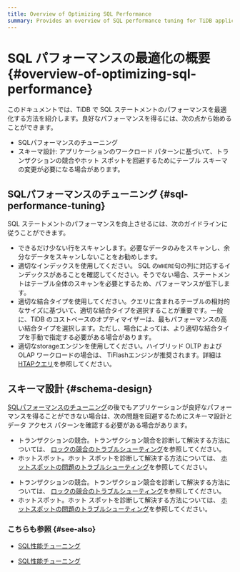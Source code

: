 ```yaml
---
title: Overview of Optimizing SQL Performance
summary: Provides an overview of SQL performance tuning for TiDB application developers.
---
```


# SQL パフォーマンスの最適化の概要 {#overview-of-optimizing-sql-performance}

このドキュメントでは、TiDB で SQL ステートメントのパフォーマンスを最適化する方法を紹介します。良好なパフォーマンスを得るには、次の点から始めることができます。

-   SQLパフォーマンスのチューニング
-   スキーマ設計: アプリケーションのワークロード パターンに基づいて、トランザクションの競合やホット スポットを回避するためにテーブル スキーマの変更が必要になる場合があります。

## SQLパフォーマンスのチューニング {#sql-performance-tuning}

SQL ステートメントのパフォーマンスを向上させるには、次のガイドラインに従うことができます。

-   できるだけ少ない行をスキャンします。必要なデータのみをスキャンし、余分なデータをスキャンしないことをお勧めします。
-   適切なインデックスを使用してください。 SQL の`WHERE`句の列に対応するインデックスがあることを確認してください。そうでない場合、ステートメントはテーブル全体のスキャンを必要とするため、パフォーマンスが低下します。
-   適切な結合タイプを使用してください。クエリに含まれるテーブルの相対的なサイズに基づいて、適切な結合タイプを選択することが重要です。一般に、TiDB のコストベースのオプティマイザーは、最もパフォーマンスの高い結合タイプを選択します。ただし、場合によっては、より適切な結合タイプを手動で指定する必要がある場合があります。
-   適切なstorageエンジンを使用してください。ハイブリッド OLTP および OLAP ワークロードの場合は、 TiFlashエンジンが推奨されます。詳細は[HTAPクエリ](/develop/dev-guide-hybrid-oltp-and-olap-queries.md)を参照してください。

## スキーマ設計 {#schema-design}

[SQLパフォーマンスのチューニング](#sql-performance-tuning)の後でもアプリケーションが良好なパフォーマンスを得ることができない場合は、次の問題を回避するためにスキーマ設計とデータ アクセス パターンを確認する必要がある場合があります。

<CustomContent platform="tidb">

-   トランザクションの競合。トランザクション競合を診断して解決する方法については、 [ロックの競合のトラブルシューティング](/troubleshoot-lock-conflicts.md)を参照してください。
-   ホットスポット。ホット スポットを診断して解決する方法については、 [ホットスポットの問題のトラブルシューティング](/troubleshoot-hot-spot-issues.md)を参照してください。

</CustomContent>

<CustomContent platform="tidb-cloud">

-   トランザクションの競合。トランザクション競合を診断して解決する方法については、 [ロックの競合のトラブルシューティング](https://docs.pingcap.com/tidb/stable/troubleshoot-lock-conflicts)を参照してください。
-   ホットスポット。ホット スポットを診断して解決する方法については、 [ホットスポットの問題のトラブルシューティング](https://docs.pingcap.com/tidb/stable/troubleshoot-hot-spot-issues)を参照してください。

</CustomContent>

### こちらも参照 {#see-also}

<CustomContent platform="tidb">

-   [SQL性能チューニング](/sql-tuning-overview.md)

</CustomContent>

<CustomContent platform="tidb-cloud">

-   [SQL性能チューニング](/tidb-cloud/tidb-cloud-sql-tuning-overview.md)

</CustomContent>
